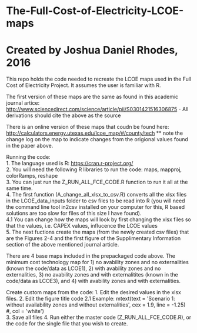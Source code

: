 # The-Full-Cost-of-Electricity-LCOE-maps
# Created by Joshua Daniel Rhodes, 2016

This repo holds the code needed to recreate the LCOE maps used in the Full Cost of Electricity Project. It assumes the user is familiar with R.

The first version of these maps are the same as found in this academic journal artice: http://www.sciencedirect.com/science/article/pii/S0301421516306875
	- All derivations should cite the above as the source

There is an online version of these maps that coudn be found here: http://calculators.energy.utexas.edu/lcoe_map/#/county/tech
	** note the change log on the map to indicate changes from the origional values found in the paper above.

Running the code: \
	1. The language used is R: https://cran.r-project.org/ \
	2. You will need the following R libraries to run the code: maps, mapproj, colorRamps, reshape \
	3. You can just run the Z_RUN_ALL_FCE_CODE.R function to run it all at the same time. \
	4. The first function (A_change_all_xlsx_to_csv.R) converts all the xlsx files in the LCOE_data_inputs folder to csv files to be read into R (you will need the command line tool in2csv installed on your computer for this, R based solutions are too slow for files of this size I have found). \
		4.1 You can change how the maps will look by first changing the xlsx files so that the values, i.e. CAPEX values, influcence the LCOE values \
	5. The next fuctions create the maps (from the newly created csv files) that are the Figures 2-4 and the first figure of the Supplimentary Information section of the above mentioned journal article. 


There are 4 base maps included in the prepackaged code above. The minimum cost technology map for 1) no avability zones and no externalities (known the code/data as LCOE1), 2) with avability zones and no externalities, 3) no avability zones and with externalitites (known in the code/data as LCOE3), and 4) with avability zones and with externalities.

Create custom maps from the code:
	1. Edit the desired values in the xlsx files.
	2. Edit the figure title code
		2.1 Example:  mtext(text = 'Scenario 1: without availability zones and without externalities', cex = 1.9, line = -1.25) #, col = 'white')	
	3. Save all files
	4. Run either the master code (Z_RUN_ALL_FCE_CODE.R), or the code for the single file that you wish to create.
		